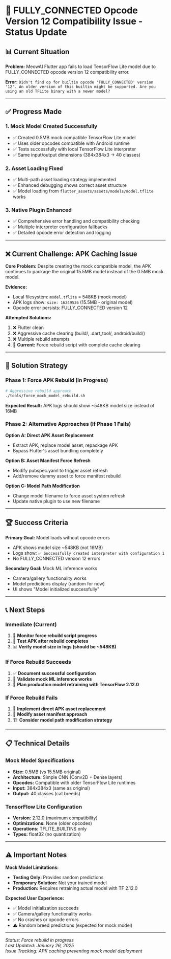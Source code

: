 # 🔧 FULLY_CONNECTED Opcode Version 12 Compatibility Issue - Status Update

## 📊 Current Situation

**Problem:** MeowAI Flutter app fails to load TensorFlow Lite model due to FULLY_CONNECTED opcode version 12 compatibility error.

**Error:** `Didn't find op for builtin opcode 'FULLY_CONNECTED' version '12'. An older version of this builtin might be supported. Are you using an old TFLite binary with a newer model?`

---

## ✅ Progress Made

### 1. **Mock Model Created Successfully**
- ✅ Created 0.5MB mock compatible TensorFlow Lite model
- ✅ Uses older opcodes compatible with Android runtime
- ✅ Tests successfully with local TensorFlow Lite interpreter
- ✅ Same input/output dimensions (384x384x3 → 40 classes)

### 2. **Asset Loading Fixed**
- ✅ Multi-path asset loading strategy implemented
- ✅ Enhanced debugging shows correct asset structure
- ✅ Model loading from `flutter_assets/assets/models/model.tflite` works

### 3. **Native Plugin Enhanced**
- ✅ Comprehensive error handling and compatibility checking
- ✅ Multiple interpreter configuration fallbacks
- ✅ Detailed opcode error detection and logging

---

## ❌ Current Challenge: APK Caching Issue

**Core Problem:** Despite creating the mock compatible model, the APK continues to package the original 15.5MB model instead of the 0.5MB mock model.

**Evidence:**
- Local filesystem: `model.tflite` = 548KB (mock model)
- APK logs show: `size: 16249536` (15.5MB - original model)
- Opcode error persists: FULLY_CONNECTED version 12

**Attempted Solutions:**
1. ❌ Flutter clean
2. ❌ Aggressive cache clearing (build/, .dart_tool/, android/build/)
3. ❌ Multiple rebuild attempts
4. 🔄 **Current:** Force rebuild script with complete cache clearing

---

## 🎯 Solution Strategy

### Phase 1: Force APK Rebuild (In Progress)
```bash
# Aggressive rebuild approach
./tools/force_mock_model_rebuild.sh
```

**Expected Result:** APK logs should show ~548KB model size instead of 16MB

### Phase 2: Alternative Approaches (If Phase 1 Fails)

**Option A: Direct APK Asset Replacement**
- Extract APK, replace model asset, repackage APK
- Bypass Flutter's asset bundling completely

**Option B: Asset Manifest Force Refresh**
- Modify pubspec.yaml to trigger asset refresh
- Add/remove dummy asset to force manifest rebuild

**Option C: Model Path Modification**
- Change model filename to force asset system refresh
- Update native plugin to use new filename

---

## 🏆 Success Criteria

**Primary Goal:** Model loads without opcode errors
- APK shows model size ~548KB (not 16MB)
- Logs show: `✅ Successfully created interpreter with configuration 1`
- No FULLY_CONNECTED version 12 errors

**Secondary Goal:** Mock ML inference works
- Camera/gallery functionality works
- Model predictions display (random for now)
- UI shows "Model initialized successfully"

---

## 📞 Next Steps

### Immediate (Current)
1. 🔄 **Monitor force rebuild script progress**
2. 🧪 **Test APK after rebuild completes**
3. 📊 **Verify model size in logs (should be ~548KB)**

### If Force Rebuild Succeeds
1. ✅ **Document successful configuration**
2. 🎯 **Validate mock ML inference works**
3. 📝 **Plan production model retraining with TensorFlow 2.12.0**

### If Force Rebuild Fails
1. 🔧 **Implement direct APK asset replacement**
2. 📄 **Modify asset manifest approach**
3. 🏗️ **Consider model path modification strategy**

---

## 📋 Technical Details

### Mock Model Specifications
- **Size:** 0.5MB (vs 15.5MB original)
- **Architecture:** Simple CNN (Conv2D + Dense layers)
- **Opcodes:** Compatible with older TensorFlow Lite runtimes
- **Input:** 384x384x3 (same as original)
- **Output:** 40 classes (cat breeds)

### TensorFlow Lite Configuration
- **Version:** 2.12.0 (maximum compatibility)
- **Optimizations:** None (older opcodes)
- **Operations:** TFLITE_BUILTINS only
- **Types:** float32 (no quantization)

---

## ⚠️ Important Notes

**Mock Model Limitations:**
- **Testing Only:** Provides random predictions
- **Temporary Solution:** Not your trained model
- **Production:** Requires retraining actual model with TF 2.12.0

**Expected User Experience:**
- ✅ Model initialization succeeds
- ✅ Camera/gallery functionality works
- ✅ No crashes or opcode errors
- ⚠️ Random breed predictions (expected for mock model)

---

*Status: Force rebuild in progress*  
*Last Updated: January 26, 2025*  
*Issue Tracking: APK caching preventing mock model deployment*